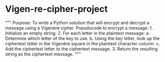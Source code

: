 # Vigen-re-cipher-project


"""
    Purpose:  To write a Python solution that will encrypt and decrypt a message
    using a Vigenère cipher. Pseudocode to encrypt a message:
    1.	Initialize an empty string.
    2.	For each letter in the plaintext message:
        a.	Determine which letter of the key to use.
        b.	Using the key letter, look up the ciphertext letter in the
            Vigenère square in the plaintext character column.
        c.	Add the ciphertext letter to the ciphertext message.
    3.	Return the resulting string as the ciphertext message.
"""
